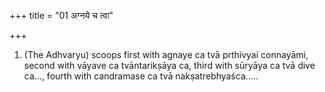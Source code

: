 +++
title = "01 अग्नये च त्वा"

+++
1. (The Adhvaryu) scoops first with agnaye ca tvā prthivyai connayāmi, second with vāyave ca tvāntarikṣāya ca, third with sūryāya ca tvā dive ca..., fourth with candramase ca tvā nakṣatrebhyaśca.....

